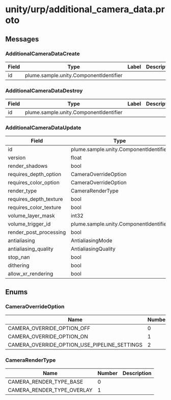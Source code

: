 
# unity/urp/additional_camera_data.proto



## Messages

### AdditionalCameraDataCreate



| Field | Type | Label | Description |
| ----- | ---- | ----- | ----------- |
| id | plume.sample.unity.ComponentIdentifier |  |  |



### AdditionalCameraDataDestroy



| Field | Type | Label | Description |
| ----- | ---- | ----- | ----------- |
| id | plume.sample.unity.ComponentIdentifier |  |  |



### AdditionalCameraDataUpdate



| Field | Type | Label | Description |
| ----- | ---- | ----- | ----------- |
| id | plume.sample.unity.ComponentIdentifier |  |  |
| version | float | optional |  |
| render_shadows | bool | optional |  |
| requires_depth_option | CameraOverrideOption | optional |  |
| requires_color_option | CameraOverrideOption | optional |  |
| render_type | CameraRenderType | optional |  |
| requires_depth_texture | bool | optional |  |
| requires_color_texture | bool | optional |  |
| volume_layer_mask | int32 | optional |  |
| volume_trigger_id | plume.sample.unity.ComponentIdentifier | optional |  |
| render_post_processing | bool | optional |  |
| antialiasing | AntialiasingMode | optional |  |
| antialiasing_quality | AntialiasingQuality | optional |  |
| stop_nan | bool | optional |  |
| dithering | bool | optional |  |
| allow_xr_rendering | bool | optional |  |



 <!-- end of messages -->


## Enums

### CameraOverrideOption


| Name | Number | Description |
| ---- | ------ | ----------- |
| CAMERA_OVERRIDE_OPTION_OFF | 0 |  |
| CAMERA_OVERRIDE_OPTION_ON | 1 |  |
| CAMERA_OVERRIDE_OPTION_USE_PIPELINE_SETTINGS | 2 |  |



### CameraRenderType


| Name | Number | Description |
| ---- | ------ | ----------- |
| CAMERA_RENDER_TYPE_BASE | 0 |  |
| CAMERA_RENDER_TYPE_OVERLAY | 1 |  |



 <!-- end of enums -->

 <!-- end of files -->